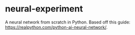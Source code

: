 # neural-experiment
A neural network from scratch in Python. Based off this guide: https://realpython.com/python-ai-neural-network/.

